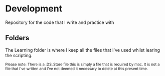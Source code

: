 # Development
Repository for the code that I write and practice with
## Folders
The Learning folder is where I keep all the files that I've used whilst learing the scripting.

<sub>Please note: There is a .DS_Store file this is simply a file that is required by mac. It is not a file that I've written and I've not deemed it necessary to delete at this present time.<sub>
